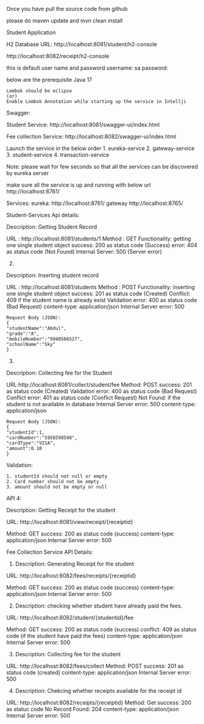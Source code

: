 Once you have pull the source code from github

please do maven update and mvn clean install

Student Application

H2 Database URL:
http://localhost:8081/student/h2-console

http://localhost:8082/receipt/h2-console

this is default user name and password
username: sa
password:

below are the prerequisite
    Java 17

    Lombok should be eclipse
    (or)
    Enable Lombok Annotation while starting up the service in Intellji

Swagger:

Student Service:
    http://localhost:8081/swagger-ui/index.html
 
Fee collection Service:
    http://localhost:8082/swagger-ui/index.html

Launch the service in the below order
    1. eureka-servce
    2. gateway-service
    3. student-service
    4. transaction-service

Note: please wait for few seconds so that all the services can be discovered by eureka server

make sure all the service is up and running with below url
    http://localhost:8761/
    
Services:
    eureka:
        http://localhost:8761/
    gateway
        http://localhost:8765/


Student-Services Api details:

Description: Getting Student Record

URL : http://localhost:8081/students/1
    Method : GET
    Functionality: getting one single student object
    success: 200 as status code (Success)
    error: 404 as status code (Not Found)
    Internal Server: 500 (Server error)

2. 

Description: Inserting student record

URL : http://localhost:8081/students
    Method : POST
    Functionality: inserting one single student object
    success: 201 as status code (Created)
    Conflict: 409 if the student name is already exist
    Validation error: 400 as status code (Bad Request)
    content-type: application/json
    Internal Server error: 500
    
    Request Body (JSON):
    {
    "studentName":"Abdul",
    "grade":"A",
    "mobileNumber":"9940566527",
    "schoolName":"Sky"
    }

3. 

Description: Collecting fee for the Student

URL:http://localhost:8081/collect/student/fee
Method: POST
success: 201 as status code (Created)
Validation error: 400 as status code (Bad Request)
Conflict error: 401 as status code (Conflict Request)
Not Found: if the student is not available in database
Internal Server error: 500
content-type: application/json


    Request Body (JSON):
    {
    "studentId":1,
    "cardNumber":"5958598598",
    "cardType":"VISA",
    "amount":0.10
    }

Validation:
    
    1. studentId should not null or empty
    2. Card number should not be empty
    3. amount should not be empty or null

API 4: 

Description: Getting Receipt for the student

URL: http://localhost:8081/view/receipt/{receiptid}

Method: GET
success: 200 as status code (success)
content-type: application/json
Internal Server error: 500

Fee Collection Service API Details:

1. Description: Generating Receipt for the student

URL: http://localhost:8082/fees/receipts/{receiptid}

Method: GET
success: 200 as status code (success)
content-type: application/json
Internal Server error: 500

2. Description: checking whether student have already paid the fees. 

URL: http://localhost:8082/student/{studentid}/fee

Method: GET
success: 200 as status code (success)
conflict: 409 as status code (if the student have paid the fees)
content-type: application/json
Internal Server error: 500

3. Description: Collecting fee for the student

URL: http://localhost:8082/fees/collect
Method: POST
success: 201 as status code (created)
content-type: application/json
Internal Server error: 500

4. Description: Chekcing whether receipts available for the receipt id

URL: http://localhost:8082/receipts/{receiptid}
Method: Get
success: 200 as statuc code
No Record Found: 204
content-type: application/json
Internal Server error: 500


